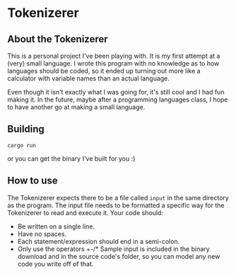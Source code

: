 # Tokenizerer
## About the Tokenizerer
This is a personal project I've been playing with. It is my first attempt at a (very) small language. I wrote this program with no knowledge as to how languages should be coded, so it ended up turning out more like a calculator with variable names than an actual language.

Even though it isn't exactly what I was going for, it's still cool and I had fun making it. In the future, maybe after a programming languages class, I hope to have another go at making a small language.

## Building
```
cargo run
```
or you can get the binary I've built for you :)
## How to use 
The Tokenizerer expects there to be a file called ```input``` in the same directory as the program.
The input file needs to be formatted a specific way for the Tokenizerer to read and execute it. Your code should:
- Be written on a single line.
- Have no spaces.
- Each statement/expression should end in a semi-colon.
- Only use the operators +-/*
Sample input is included in the binary download and in the source code's folder, so you can model any new code you write off of that.